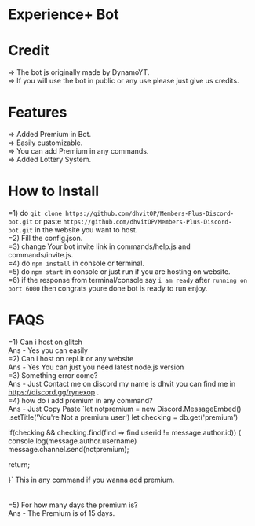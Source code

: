 # Experience+ Bot
# Credit
=> The bot js originally made by DynamoYT. <br />
=> If you will use the bot in public or any use please just give us credits. <br />
# Features
=> Added Premium in Bot. <br />
=> Easily customizable. <br />
=> You can add Premium in any commands. <br />
=> Added Lottery System. <br />
# How to Install
=1) do ``git clone https://github.com/dhvitOP/Members-Plus-Discord-bot.git`` or paste `https://github.com/dhvitOP/Members-Plus-Discord-bot.git` in the website you want to host. <br />
=2) Fill the config.json. <br />
=3) change Your bot invite link in commands/help.js and commands/invite.js. <br />
=4) do ``npm install`` in console or terminal. <br />
=5) do ``npm start`` in console or just run if you are hosting on website. <br />
=6) if the response from terminal/console say `i am ready` after `running on port 6000` then congrats youre done bot is ready to run enjoy. <br />
# FAQS
=1) Can i host on glitch <br />
Ans - Yes you can easily <br />
=2) Can i host on repl.it or any website <br />
Ans - Yes You can just you need latest node.js version <br />
=3) Something error come?<br />
Ans - Just Contact me on discord my name is dhvit you can find me in https://discord.gg/rynexop . <br />
=4) how do i add premium in any command? <br />
Ans - Just Copy Paste `let notpremium = new Discord.MessageEmbed()
.setTitle('You're Not a premium user')
 let checking = db.get('premium')

if(checking && checking.find(find => find.userid != message.author.id)) { 
  console.log(message.author.username)
  message.channel.send(notpremium);

  return;

}` This in any command if you wanna add premium. <br />
 <br />
  <br />
  =5) For how many days the premium is?  <br />
  Ans - The Premium is of 15 days.  <br />



